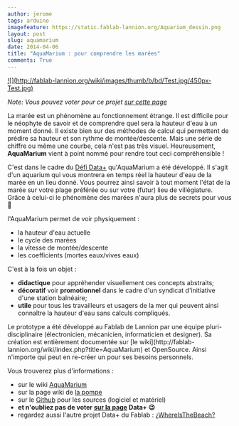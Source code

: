 ```yaml
---
author: jerome
tags: arduino
imagefeature: https://static.fablab-lannion.org/Aquarium_dessin.png
layout: post
slug: aquamarium
date: 2014-04-06
title: "AquaMarium : pour comprendre les marées"
comments: True
---
```

[![](http://fablab-lannion.org/wiki/images/thumb/b/bd/Test.jpg/450px-
Test.jpg)](http://fablab-lannion.org/wiki/images/b/bd/Test.jpg)

_Note: Vous pouvez voter pour ce projet [sur cette
page](http://defidataplus.net/les-projets/aquamarium/)_

La marée est un phénomène au fonctionnement étrange. Il est difficile pour le
néophyte de savoir et de comprendre quel sera la hauteur d'eau à un moment
donné. Il existe bien sur des méthodes de calcul qui permettent de prédire sa
hauteur et son rythme de montée/descente. Mais une série de chiffre ou même
une courbe, cela n'est pas très visuel. Heureusement, **AquaMarium** vient à
point nommé pour rendre tout ceci compréhensible !

C'est dans le cadre du [Défi Data+](defidataplus.net/les-projets/aquamarium/)
qu'AquaMarium a été développé. Il s'agit d'un aquarium qui vous montrera en
temps réel la hauteur d'eau de la marée en un lieu donné. Vous pourrez ainsi
savoir à tout moment l'état de la marée sur votre plage préférée ou sur votre
(futur) lieu de villégiature. Grâce à celui-ci le phénomène des marées n'aura
plus de secrets pour vous 🙂

l'AquaMarium permet de voir physiquement :

  * la hauteur d'eau actuelle
  * le cycle des marées
  * la vitesse de montée/descente
  * les coefficients (mortes eaux/vives eaux)

C'est à la fois un objet :

  * **didactique** pour appréhender visuellement ces concepts abstraits;
  * **décoratif** voir **promotionnel** dans le cadre d'un syndicat d'initiative d'une station balnéaire;
  * **utile** pour tous les travailleurs et usagers de la mer qui peuvent ainsi connaître la hauteur d'eau sans calculs compliqués.

Le prototype a été développé au Fablab de Lannion par une équipe pluri-
disciplinaire (électronicien, mécanicien, informaticien et designer). Sa
création est entièrement documentée sur [le wiki](http://fablab-
lannion.org/wiki/index.php?title=AquaMarium) et OpenSource. Ainsi n'importe
qui peut en re-créer un pour ses besoins personnels.

Vous trouverez plus d'informations :

  * sur le wiki [AquaMarium](http://fablab-lannion.org/wiki/index.php?title=AquaMarium)
  * sur la page wiki de [la pompe](http://fablab-lannion.org/wiki/index.php?title=Pompe_P%C3%A9ristaltique)
  * sur le [Github](https://github.com/fablab-lannion/DataPlus/tree/master/AquaMarium) pour les sources (logiciel et matériel)
  * **et n'oubliez pas de voter [sur la page](http://defidataplus.net/les-projets/aquamarium/) Data+ 😉**
  * regardez aussi l'autre projet Data+ du Fablab : [¿WhereIsTheBeach?](http://defidataplus.net/les-projets/whereisthebeach/)
